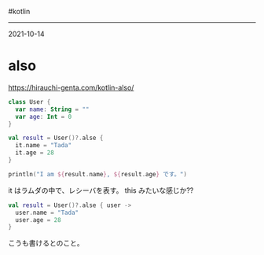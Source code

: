 #kotlin

---
2021-10-14

# also

https://hirauchi-genta.com/kotlin-also/


```kotlin
class User {
  var name: String = ""
  var age: Int = 0
}

val result = User()?.alse {
  it.name = "Tada"
  it.age = 28
}

println("I am ${result.name}, ${result.age} です。")

```

it はラムダの中で、レシーバを表す。 this みたいな感じか??

```kotlin
val result = User()?.alse { user ->
  user.name = "Tada"
  user.age = 28
}
```

こうも書けるとのこと。

